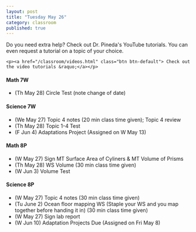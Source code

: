 ```yaml
---
layout: post
title: "Tuesday May 26"
category: classroom
published: true
---
```

<div class="alert alert-success" role="alert">
	<p>Do you need extra help? Check out Dr. Pineda's YouTube tutorials. You can even request a tutorial on a topic of your choice.</p>

    <p><a href="/classroom/videos.html" class="btn btn-default"> Check out the video tutorials &raquo;</a></p>
</div>

#### Math 7W
* (Th May 28) Circle Test (note change of date)

#### Science 7W
* (We May 27) Topic 4 notes (20 min class time given); Topic 4 review
* (Th May 28) Topic 1-4 Test
* (F Jun 4) Adaptations Project (Assigned on W May 13)

#### Math 8P
* (W May 27) Sign MT Surface Area of Cyliners & MT Volume of Prisms 
* (Th May 28) WS Volume (30 min class time given)
* (W Jun 3) Volume Test

#### Science 8P
* (W May 27) Topic 4 notes (30 min class time given)
* (Tu June 2) Ocean floor mapping WS (Staple your WS and you map together before handing it in) (30 min class time given)
* (W May 27) Sign lab report 
* (W Jun 10) Adaptation Projects Due (Assigned on Fri May 8)
